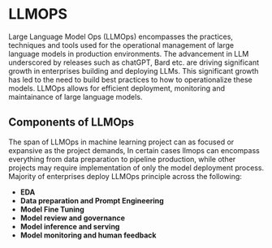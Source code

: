 # **LLMOPS**

Large Language Model Ops (LLMOps) encompasses the practices, techniques and tools used for the operational management of large language models in production environments. The advancement in LLM underscored by releases such as chatGPT, Bard etc. are driving significant growth in enterprises building and deploying LLMs. This significant growth has led to the need to build best practices to how to operationalize these models. LLMOps allows for efficient deployment, monitoring and maintainance of large language models. 

## **Components of LLMOps**

The span of LLMOps in machine learning project can as focused or expansive as the project demands, In certain cases llmops can encompass everything from data preparation to pipeline production, while other projects may require implementation of only the model deployment process. Majority of enterprises deploy LLMOps principle across the following:

- **EDA**
- **Data preparation and Prompt Engineering**
- **Model Fine Tuning**
- **Model review and governance**
- **Model inference and serving**
- **Model monitoring and human feedback**




